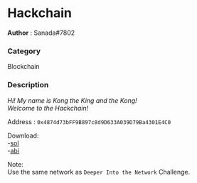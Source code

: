Hackchain
============

**Author** : Sanada#7802

### Category 
Blockchain

### Description
_Hi! My name is Kong the King and the Kong!_  
_Welcome to the Hackchain!_  

Address : `0x4874d73bFF9B897c8d9D633A039D79Ba4301E4C0`

Download:  
-[sol](/forplayer/Hackchain.sol)  
-[abi](/forplayer/abi)  

Note:  
Use the same network as `Deeper Into the Network` Challenge.  